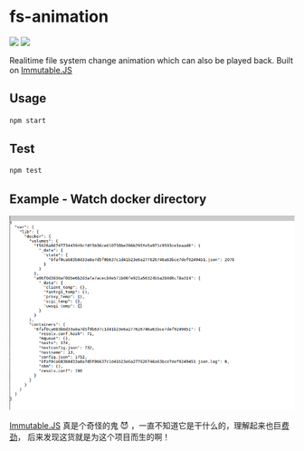 # fs-animation
![](https://img.shields.io/travis/wyvernnot/fs-animation.svg)
![](https://img.shields.io/coveralls/wyvernnot/fs-animation.svg)

Realitime file system change animation which can also be played back. Built on [Immutable.JS](https://github.com/facebook/immutable-js/)

## Usage 

```sh
npm start
```

## Test

```sh
npm test
```

## Example - Watch docker directory

![](doc/screenshot.png)

[Immutable.JS](https://github.com/facebook/immutable-js/) 真是个奇怪的鬼 :smiling_imp: ，一直不知道它是干什么的，理解起来也巨[费劲](http://www.zhihu.com/question/28016223)，
后来发现这货就是为这个项目而生的啊！

